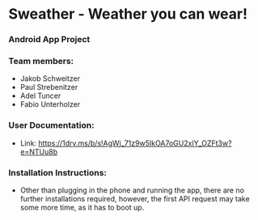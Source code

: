 # Sweather - Weather you can wear!
### Android App Project

### Team members:
- Jakob Schweitzer
- Paul Strebenitzer
- Adel Tuncer
- Fabio Unterholzer

### User Documentation:
- Link: https://1drv.ms/b/s!AgWj_71z9w5IkOA7oGU2xIY_OZFt3w?e=NTUu8b 

### Installation Instructions:
- Other than plugging in the phone and running the app, there are no further installations required, however, the first API request may take some more time, as it has to boot up.
